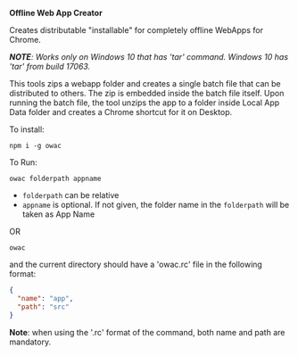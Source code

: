 **Offline Web App Creator**

Creates distributable "installable" for completely offline WebApps for Chrome.

_**NOTE**: Works only on Windows 10 that has 'tar' command. Windows 10 has 'tar' from build 17063._

This tools zips a webapp folder and creates a single batch file that can be distributed to others. The zip is embedded inside the batch file itself. Upon running the batch file, the tool unzips the app to a folder inside Local App Data folder and creates a Chrome shortcut for it on Desktop.

To install:

```shell
npm i -g owac
```

To Run:

```shell
owac folderpath appname
```

- `folderpath` can be relative
- `appname` is optional. If not given, the folder name in the `folderpath` will be taken as App Name

OR

```shell
owac
```

and the current directory should have a 'owac.rc' file in the following format:

```json
{
  "name": "app",
  "path": "src"
}
```

**Note**: when using the '.rc' format of the command, both name and path are mandatory.
